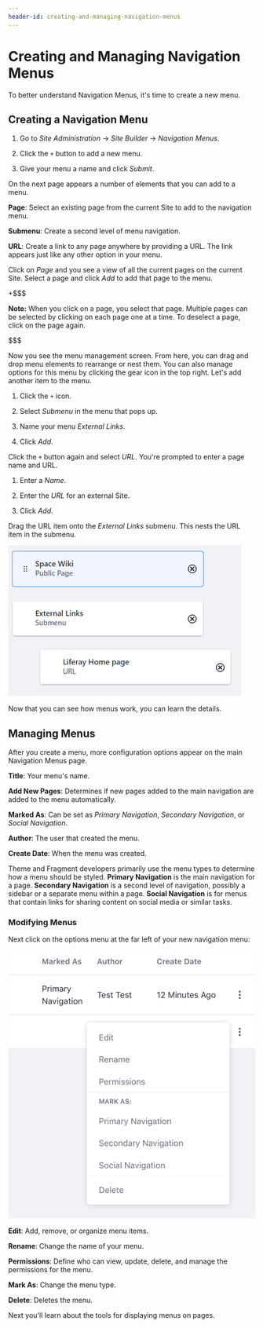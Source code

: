 ```yaml
---
header-id: creating-and-managing-navigation-menus
---
```


# Creating and Managing Navigation Menus

To better understand Navigation Menus, it's time to create a new menu.

## Creating a Navigation Menu

1.  Go to *Site Administration* &rarr; *Site Builder* &rarr; *Navigation Menus*.

2.  Click the `+` button to add a new menu.

3.  Give your menu a name and click *Submit*.

On the next page appears a number of elements that you can add to a menu.

**Page**: Select an existing page from the current Site to add to the navigation
menu.

**Submenu**: Create a second level of menu navigation.

**URL**: Create a link to any page anywhere by providing a URL. The link appears
just like any other option in your menu.
 
Click on *Page* and you see a view of all the current pages on the current Site.
Select a page and click *Add* to add that page to the menu.

+$$$

**Note:** When you click on a page, you select that page. Multiple pages can be
selected by clicking on each page one at a time. To deselect a page, click on
the page again.

$$$

Now you see the menu management screen. From here, you can drag and drop menu
elements to rearrange or nest them. You can also manage options for this menu by
clicking the gear icon in the top right. Let's add another item to the menu.

1.  Click the `+` icon.

2.  Select *Submenu* in the menu that pops up.

3.  Name your menu *External Links*.

4.  Click *Add*.

Click the `+` button again and select *URL*. You're prompted to enter a page
name and URL.

1.  Enter a *Name*.

2.  Enter the *URL* for an external Site.

3.  Click *Add*.

Drag the URL item onto the *External Links* submenu. This nests the URL item in
the submenu.

![Figure 1: Menus can have a standard page, a submenu, and a URL link in the submenu.](../../../../images/basic-nav-menu.png)

Now that you can see how menus work, you can learn the details.

## Managing Menus

After you create a menu, more configuration options appear on the main
Navigation Menus page. 

**Title**: Your menu's name. 

**Add New Pages**: Determines if new pages added to the main navigation are
added to the menu automatically. 

**Marked As**: Can be set as *Primary Navigation*, *Secondary Navigation*, or
*Social Navigation*.
 
**Author**: The user that created the menu.

**Create Date**: When the menu was created.

Theme and Fragment developers primarily use the menu types to determine how
a menu should be styled. **Primary Navigation** is the main navigation for
a page. **Secondary Navigation** is a second level of navigation, possibly
a sidebar or a separate menu within a page. **Social Navigation** is for menus
that contain links for sharing content on social media or similar tasks.

### Modifying Menus

Next click on the options menu at the far left of your new navigation menu: 

![Figure 2: Menus with a standard page, a submenu, and a URL link in the submenu are created for different reasons.](../../../../images/nav-menu-options.png)

**Edit**: Add, remove, or organize menu items.

**Rename**: Change the name of your menu.

**Permissions**: Define who can view, update, delete, and manage the permissions
for the menu.
 
**Mark As**: Change the menu type.

**Delete**: Deletes the menu.

Next you'll learn about the tools for displaying menus on pages.
